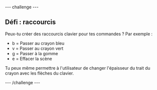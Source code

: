 \--- challenge \---

## Défi : raccourcis

Peux-tu créer des raccourcis clavier pour tes commandes ? Par exemple :

+ b = Passer au crayon bleu
+ v = Passer au crayon vert
+ g = Passer à la gomme
+ e = Effacer la scène

Tu peux même permettre à l'utilisateur de changer l'épaisseur du trait du crayon avec les flèches du clavier.

\--- /challenge \---